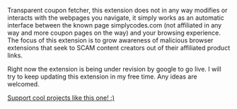Transparent coupon fetcher, this extension does not in any way modifies or interacts with the webpages you navigate, it simply works as an automatic interface between the known page simplycodes.com (not affiliated in any way and more coupon pages on the way) and your browsing experience. The focus of this extension is to grow awareness of malicious browser extensions that seek to SCAM content creators out of their affiliated product links.

Right now the extension is being under revision by google to go live. I will try to keep updating this extension in my free time. Any ideas are welcomed.

[Support cool projects like this one! :)](https://www.paypal.com/donate/?hosted_button_id=SRATUX8VNHC9G)
